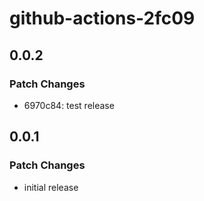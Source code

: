 # github-actions-2fc09

## 0.0.2

### Patch Changes

- 6970c84: test release

## 0.0.1

### Patch Changes

- initial release
